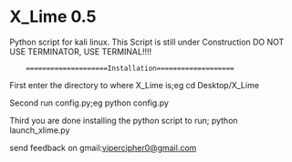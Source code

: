 # X_Lime 0.5
Python script for kali linux.
This Script is still under Construction
DO NOT USE TERMINATOR, USE TERMINAL!!!!


        ====================Installation===================                                      

  First enter the directory to where X_Lime is;eg cd Desktop/X_Lime
  
  Second run config.py;eg python config.py
  
  Third you are done installing the python script to run; python launch_xlime.py

send feedback on gmail:vipercipher0@gmail.com
